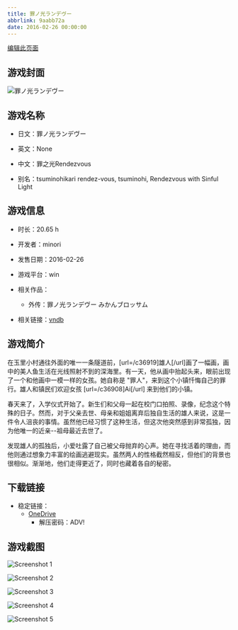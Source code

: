 ```yaml
---
title: 罪ノ光ランデヴー
abbrlink: 9aabb72a
date: 2016-02-26 00:00:00
---
```

[编辑此页面](https://github.com/ACG-3/ADV3-source/blob/main/source/_posts/games/%E7%BD%AA%E3%83%8E%E5%85%89%E3%83%A9%E3%83%B3%E3%83%87%E3%83%B4%E3%83%BC.md)

## 游戏封面

![罪ノ光ランデヴー](https://pan.timero.xyz/onedrive/img_lib_001/%E7%BD%AA%E3%83%8E%E5%85%89%E3%83%A9%E3%83%B3%E3%83%87%E3%83%B4%E3%83%BC_cover.avif)


## 游戏名称

- 日文：罪ノ光ランデヴー
- 英文：None
- 中文：罪之光Rendezvous

- 别名：tsuminohikari rendez-vous, tsuminohi, Rendezvous with Sinful Light


## 游戏信息

- 时长：20.65 h
- 开发者：minori
- 发售日期：2016-02-26
- 游戏平台：win
- 相关作品：
   - 外传：罪ノ光ランデヴー みかんブロッサム

- 相关链接：[vndb](https://vndb.org/v17872)


## 游戏简介

在玉里小村通往外面的唯一一条隧道前，[url=/c36919]雄人[/url]画了一幅画，画中的美人鱼生活在光线照射不到的深海里。有一天，他从画中抬起头来，眼前出现了一个和他画中一模一样的女孩。她自称是 "罪人"，来到这个小镇忏悔自己的罪行。雄人和镇民们欢迎女孩 [url=/c36908]Ai[/url] 来到他们的小镇。

春天来了，入学仪式开始了。新生们和父母一起在校门口拍照、录像，纪念这个特殊的日子。然而，对于父亲去世、母亲和姐姐离弃后独自生活的雄人来说，这是一件令人沮丧的事情。虽然他已经习惯了这种生活，但这次他突然感到非常孤独，因为他唯一的近亲--祖母最近去世了。

发现雄人的孤独后，小爱吐露了自己被父母抛弃的心声。她在寻找活着的理由，而他则通过想象力丰富的绘画逃避现实。虽然两人的性格截然相反，但他们的背景也很相似。渐渐地，他们走得更近了，同时也藏着各自的秘密。




## 下载链接

- 稳定链接：
    - [OneDrive](https://pan.timero.xyz/onedrive/adv_lib_001/%E7%BD%AA%E3%83%8E%E5%85%89%E3%83%A9%E3%83%B3%E3%83%87%E3%83%B4%E3%83%BC)
        - 解压密码：ADV!



## 游戏截图


![Screenshot 1](https://pan.timero.xyz/onedrive/img_lib_001/%E7%BD%AA%E3%83%8E%E5%85%89%E3%83%A9%E3%83%B3%E3%83%87%E3%83%B4%E3%83%BC_Screenshot_1.avif)

![Screenshot 2](https://pan.timero.xyz/onedrive/img_lib_001/%E7%BD%AA%E3%83%8E%E5%85%89%E3%83%A9%E3%83%B3%E3%83%87%E3%83%B4%E3%83%BC_Screenshot_2.avif)

![Screenshot 3](https://pan.timero.xyz/onedrive/img_lib_001/%E7%BD%AA%E3%83%8E%E5%85%89%E3%83%A9%E3%83%B3%E3%83%87%E3%83%B4%E3%83%BC_Screenshot_3.avif)

![Screenshot 4](https://pan.timero.xyz/onedrive/img_lib_001/%E7%BD%AA%E3%83%8E%E5%85%89%E3%83%A9%E3%83%B3%E3%83%87%E3%83%B4%E3%83%BC_Screenshot_4.avif)

![Screenshot 5](https://pan.timero.xyz/onedrive/img_lib_001/%E7%BD%AA%E3%83%8E%E5%85%89%E3%83%A9%E3%83%B3%E3%83%87%E3%83%B4%E3%83%BC_Screenshot_5.avif)

